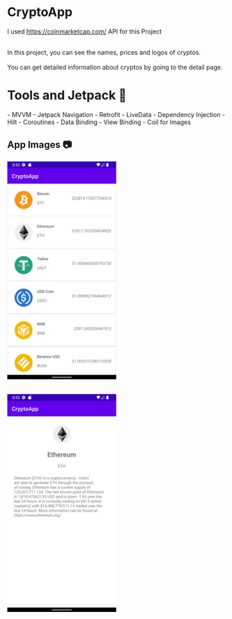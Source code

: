 # CryptoApp

I used https://coinmarketcap.com/ API for this Project </br></br>

In this project, you can see the names, prices and logos of cryptos. </br></br>
You can get detailed information about cryptos by going to the detail page. 

<h1>Tools and Jetpack 🚀</h1>
- MVVM
- Jetpack Navigation
- Retrofit
- LiveData
- Dependency Injection - Hilt
- Coroutines
- Data Binding
- View Binding
- Coil for Images

<h2>App Images 📷</h2>

<img src = "https://github.com/tahacaltekin/CryptoApp/blob/master/Screenshot_1660888553.png" height = "500"> </br></br>

<img src = "https://github.com/tahacaltekin/CryptoApp/blob/master/Screenshot_1660888560.png" height = "500">
